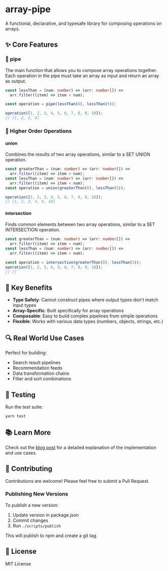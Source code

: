 # array-pipe

A functional, declarative, and typesafe library for composing operations on arrays.

## ✨ Core Features

### 🔧 pipe

The main function that allows you to compose array operations together. Each operation in the pipe must take an array as input and return an array as output.

```typescript
const lessThan = (num: number) => (arr: number[]) =>
  arr.filter((item) => item < num);

const operation = pipe(lessThan(8), lessThan(5));

operation([1, 2, 3, 4, 5, 6, 7, 8, 9, 10]);
// [1, 2, 3, 4]
```

### 🔄 Higher Order Operations

#### union

Combines the results of two array operations, similar to a SET UNION operation.

```typescript
const greaterThan = (num: number) => (arr: number[]) =>
  arr.filter((item) => item > num);
const lessThan = (num: number) => (arr: number[]) =>
  arr.filter((item) => item < num);
const operation = union(greaterThan(8), lessThan(5));

operation([1, 2, 3, 4, 5, 6, 7, 8, 9, 10]);
// [1, 2, 3, 4, 9, 10]
```

#### intersection

Finds common elements between two array operations, similar to a SET INTERSECTION operation.

```typescript
const greaterThan = (num: number) => (arr: number[]) =>
  arr.filter((item) => item > num);
const lessThan = (num: number) => (arr: number[]) =>
  arr.filter((item) => item < num);

const operation = intersection(greaterThan(8), lessThan(5));
operation([1, 2, 3, 4, 5, 6, 7, 8, 9, 10]);
// []
```

## 🎯 Key Benefits

- **Type Safety**: Cannot construct pipes where output types don't match input types
- **Array-Specific**: Built specifically for array operations
- **Composable**: Easy to build complex pipelines from simple operations
- **Flexible**: Works with various data types (numbers, objects, strings, etc.)

## 🔍 Real World Use Cases

Perfect for building:

- Search result pipelines
- Recommendation feeds
- Data transformation chains
- Filter and sort combinations

## 🧪 Testing

Run the test suite:

```bash:README.md
yarn test
```

## 📚 Learn More

Check out the [blog post](https://jwitt.dev/post/array-pipe) for a detailed explanation of the implementation and use cases.

## 🤝 Contributing

Contributions are welcome! Please feel free to submit a Pull Request.

### Publishing New Versions

To publish a new version:

1. Update version in package.json
2. Commit changes
3. Run `./scripts/publish`

This will publish to npm and create a git tag.

## 📄 License

MIT License
